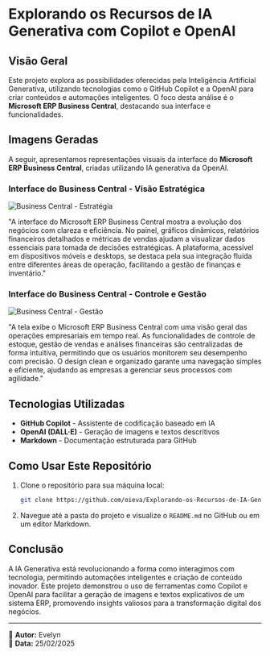 # Explorando os Recursos de IA Generativa com Copilot e OpenAI

## Visão Geral
Este projeto explora as possibilidades oferecidas pela Inteligência Artificial Generativa, utilizando tecnologias como o GitHub Copilot e a OpenAI para criar conteúdos e automações inteligentes. O foco desta análise é o **Microsoft ERP Business Central**, destacando sua interface e funcionalidades.

## Imagens Geradas
A seguir, apresentamos representações visuais da interface do **Microsoft ERP Business Central**, criadas utilizando IA generativa da OpenAI.

### Interface do Business Central - Visão Estratégica
![Business Central - Estratégia](A_sleek_and_modern_user_interface_of_Microsoft_ERP.png)

"A interface do Microsoft ERP Business Central mostra a evolução dos negócios com clareza e eficiência. No painel, gráficos dinâmicos, relatórios financeiros detalhados e métricas de vendas ajudam a visualizar dados essenciais para tomada de decisões estratégicas. A plataforma, acessível em dispositivos móveis e desktops, se destaca pela sua integração fluida entre diferentes áreas de operação, facilitando a gestão de finanças e inventário."

### Interface do Business Central - Controle e Gestão
![Business Central - Gestão](A_modern_and_clean_user_interface_of_Microsoft_ERP.png)

"A tela exibe o Microsoft ERP Business Central com uma visão geral das operações empresariais em tempo real. As funcionalidades de controle de estoque, gestão de vendas e análises financeiras são centralizadas de forma intuitiva, permitindo que os usuários monitorem seu desempenho com precisão. O design clean e organizado garante uma navegação simples e eficiente, ajudando as empresas a gerenciar seus processos com agilidade."

## Tecnologias Utilizadas
- **GitHub Copilot** - Assistente de codificação baseado em IA
- **OpenAI (DALL·E)** - Geração de imagens e textos descritivos
- **Markdown** - Documentação estruturada para GitHub

## Como Usar Este Repositório
1. Clone o repositório para sua máquina local:
   ```sh
   git clone https://github.com/oieva/Explorando-os-Recursos-de-IA-Generativa-com-Copilot-e-OpenAI.git
   ```
2. Navegue até a pasta do projeto e visualize o `README.md` no GitHub ou em um editor Markdown.

## Conclusão
A IA Generativa está revolucionando a forma como interagimos com tecnologia, permitindo automações inteligentes e criação de conteúdo inovador. Este projeto demonstrou o uso de ferramentas como Copilot e OpenAI para facilitar a geração de imagens e textos explicativos de um sistema ERP, promovendo insights valiosos para a transformação digital dos negócios.

---
📌 **Autor:** Evelyn  
📅 **Data:** 25/02/2025
